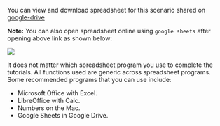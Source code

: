 You can view and download spreadsheet for this scenario shared on [google-drive](https://drive.google.com/open?id=1KRXB1YNURaKnoJNyDUSmZG-4gHO6m_fi)

**Note:** You can also open spreadsheet online using `google sheets` after opening above link as shown below:

![](https://github.com/fenago/katacoda-scenarios/raw/master/master-machine-learning-algorithms/1.JPG)

It does not matter which spreadsheet program you use to complete the tutorials. All functions
used are generic across spreadsheet programs. Some recommended programs that you can use
include:
- Microsoft Office with Excel.
- LibreOffice with Calc.
- Numbers on the Mac.
- Google Sheets in Google Drive.